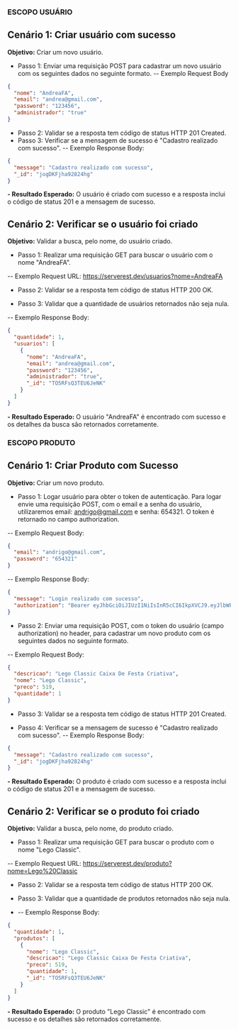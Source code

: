 ### ESCOPO USUÁRIO
## Cenário 1: Criar usuário com sucesso 

**Objetivo:** Criar um novo usuário. 
- Passo 1: Enviar uma requisição POST para cadastrar um novo usuário com os seguintes dados no seguinte formato.
-- Exemplo Request Body 
```json
{ 
  "nome": "AndreaFA", 
  "email": "andrea@gmail.com", 
  "password": "123456", 
  "administrador": "true" 
}
```

- Passo 2: Validar se a resposta tem código de status HTTP 201 Created. 
- Passo 3: Verificar se a mensagem de sucesso é "Cadastro realizado com sucesso".
-- Exemplo Response Body:
```json
{ 
  "message": "Cadastro realizado com sucesso", 
  "_id": "jogDKFjha92824hg" 
}
```

**- Resultado Esperado:** O usuário é criado com sucesso e a resposta inclui o código de status 201 e a mensagem de sucesso. 

## Cenário 2: Verificar se o usuário foi criado 

**Objetivo:** Validar a busca, pelo nome, do usuário criado. 

- Passo 1: Realizar uma requisição GET para buscar o usuário com o nome "AndreaFA". 

-- Exemplo Request URL: https://serverest.dev/usuarios?nome=AndreaFA 

- Passo 2: Validar se a resposta tem código de status HTTP 200 OK. 

- Passo 3: Validar que a quantidade de usuários retornados não seja nula. 

-- Exemplo Response Body: 
```json
{ 
  "quantidade": 1, 
  "usuarios": [ 
    { 
      "nome": "AndreaFA", 
      "email": "andrea@gmail.com", 
      "password": "123456", 
      "administrador": "true", 
      "_id": "TO5RFsQ3TEU6JeNK" 
    } 
  ] 
}
```
**- Resultado Esperado:** O usuário "AndreaFA" é encontrado com sucesso e os detalhes da busca são retornados corretamente.

### ESCOPO PRODUTO
## Cenário 1: Criar Produto com Sucesso

**Objetivo:** Criar um novo produto.

- Passo 1: Logar usuário para obter o token de autenticação. Para logar envie uma requisição POST, com o email e a senha do usuário, utilizaremos email: andrigo@gmail.com e senha: 654321. O token é retornado no campo authorization.

-- Exemplo Request Body:
```json
{
  "email": "andrigo@gmail.com",
  "password": "654321"
}
```
-- Exemplo Response Body:
```json
{
  "message": "Login realizado com sucesso",
  "authorization": "Bearer eyJhbGciOiJIUzI1NiIsInR5cCI6IkpXVCJ9.eyJlbWFpbCI6ImFuZHJpZ29AZ21haWwuY29tIiwicGFzc3dvcmQiOiI2NTQzMjEiLCJpYXQiOjE3MzgwMjI1NTAsImV4cCI6MTczODAyMzE1MH0.vOqj490Wvb0MLRt9BYIy_lcxwMFEMaBZWyuGOzMiySc"
}
```

- Passo 2: Enviar uma requisição POST, com o token do usuário (campo authorization) no  header, para cadastrar um novo produto com os seguintes dados no seguinte formato. 

-- Exemplo Request Body:
```json
{ 
  "descricao": "Lego Classic Caixa De Festa Criativa", 
  "nome": "Lego Classic", 
  "preco": 519, 
  "quantidade": 1 
}
```
- Passo 3: Validar se a resposta tem código de status HTTP 201 Created.
  
- Passo 4: Verificar se a mensagem de sucesso é "Cadastro realizado com sucesso".
-- Exemplo Response Body:
```json
{
  "message": "Cadastro realizado com sucesso", 
  "_id": "jogDKFjha92824hg"
}
``` 
**- Resultado Esperado:** O produto é criado com sucesso e a resposta inclui o código de status 201 e a mensagem de sucesso.

## Cenário 2: Verificar se o produto foi criado

**Objetivo:** Validar a busca, pelo nome, do produto criado.

- Passo 1: Realizar uma requisição GET para buscar o produto com o nome "Lego Classic".

-- Exemplo Request URL: https://serverest.dev/produto?nome=Lego%20Classic

- Passo 2: Validar se a resposta tem código de status HTTP 200 OK.
  
- Passo 3: Validar que a quantidade de produtos retornados não seja nula.
- -- Exemplo Response Body:
```json
{ 
  "quantidade": 1, 
  "produtos": [ 
    { 
      "nome": "Lego Classic", 
      "descricao": "Lego Classic Caixa De Festa Criativa", 
      "preco": 519, 
      "quantidade": 1, 
      "_id": "TO5RFsQ3TEU6JeNK"
    } 
  ] 
}
```

**- Resultado Esperado:** O produto "Lego Classic" é encontrado com sucesso e os detalhes são retornados corretamente.

